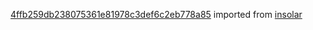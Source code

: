 [4ffb259db238075361e81978c3def6c2eb778a85](https://github.com/insolar/insolar/commit/4ffb259db238075361e81978c3def6c2eb778a85) imported from [insolar](https://github.com/insolar/insolar)
